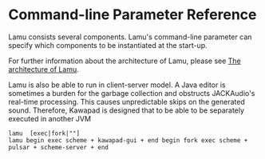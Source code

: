Command-line Parameter Reference
=================================

Lamu consists several components. Lamu's command-line parameter can specify 
which components to be instantiated at the start-up.

For further information about the architecture of Lamu, please see [The 
architecture of Lamu](./architecture.md).

Lamu is also be able to run in client-server model. A Java editor is sometimes 
a burden for the garbage collection and obstructs JACKAudio's real-time 
processing. This causes unpredictable skips on the generated sound.  Therefore, 
Kawapad is designed that to be able to be separately executed in another JVM 



```
lamu  [exec|fork|""] 
lamu begin exec scheme + kawapad-gui + end begin fork exec scheme + pulsar + scheme-server + end

```

